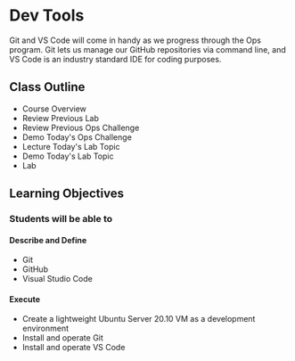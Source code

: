 # Dev Tools

Git and VS Code will come in handy as we progress through the Ops program. Git lets us manage our GitHub repositories via command line, and VS Code is an industry standard IDE for coding purposes.

## Class Outline

- Course Overview
- Review Previous Lab
- Review Previous Ops Challenge
- Demo Today's Ops Challenge
- Lecture Today's Lab Topic
- Demo Today's Lab Topic
- Lab

## Learning Objectives

### Students will be able to

#### Describe and Define

- Git
- GitHub
- Visual Studio Code

#### Execute

- Create a lightweight Ubuntu Server 20.10 VM as a development environment
- Install and operate Git
- Install and operate VS Code
